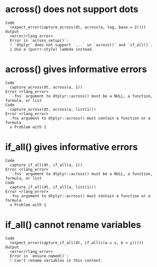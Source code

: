 # across() does not support dots

    Code
      (expect_error(capture_across(dt, across(a, log, base = 2))))
    Output
      <error/rlang_error>
      Error in `across_setup()`:
      ! `dtplyr` does not support `...` in `across()` and `if_all()`.
      i Use a (purrr-style) lambda instead.

# across() gives informative errors

    Code
      capture_across(dt, across(a, 1))
    Error <rlang_error>
      `.fns` argument to dtplyr::across() must be a NULL, a function, formula, or list
    Code
      capture_across(dt, across(a, list(1)))
    Error <rlang_error>
      .fns argument to dtplyr::across() must contain a function or a formula
      x Problem with 1

# if_all() gives informative errors

    Code
      capture_if_all(dt, if_all(a, 1))
    Error <rlang_error>
      `.fns` argument to dtplyr::across() must be a NULL, a function, formula, or list
    Code
      capture_if_all(dt, if_all(a, list(1)))
    Error <rlang_error>
      .fns argument to dtplyr::across() must contain a function or a formula
      x Problem with 1

# if_all() cannot rename variables

    Code
      (expect_error(capture_if_all(dt, if_all(c(a = x, b = y)))))
    Output
      <error/rlang_error>
      Error in `ensure_named()`:
      ! Can't rename variables in this context.

